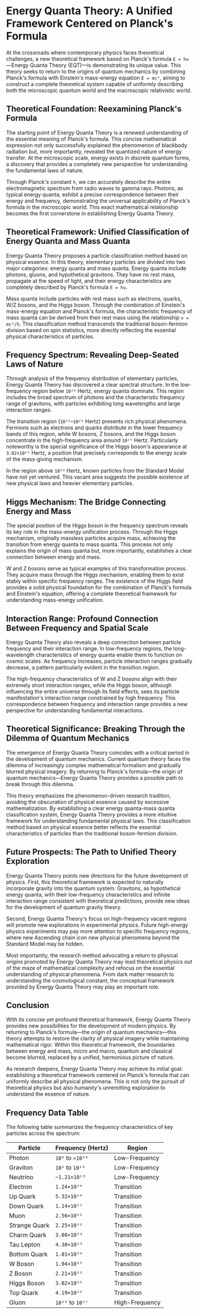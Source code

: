 # Energy Quanta Theory: A Unified Framework Centered on Planck's Formula

At the crossroads where contemporary physics faces theoretical challenges, a new theoretical framework based on Planck's formula `E = hν`—Energy Quanta Theory (EQT)—is demonstrating its unique value. This theory seeks to return to the origins of quantum mechanics by combining Planck's formula with Einstein's mass-energy equation `E = mc²`, aiming to construct a complete theoretical system capable of uniformly describing both the microscopic quantum world and the macroscopic relativistic world.

## Theoretical Foundation: Reexamining Planck's Formula

The starting point of Energy Quanta Theory is a renewed understanding of the essential meaning of Planck's formula. This concise mathematical expression not only successfully explained the phenomenon of blackbody radiation but, more importantly, revealed the quantized nature of energy transfer. At the microscopic scale, energy exists in discrete quantum forms, a discovery that provides a completely new perspective for understanding the fundamental laws of nature.

Through Planck's constant `h`, we can accurately describe the entire electromagnetic spectrum from radio waves to gamma rays. Photons, as typical energy quanta, exhibit a precise correspondence between their energy and frequency, demonstrating the universal applicability of Planck's formula in the microscopic world. This exact mathematical relationship becomes the first cornerstone in establishing Energy Quanta Theory.

## Theoretical Framework: Unified Classification of Energy Quanta and Mass Quanta

Energy Quanta Theory proposes a particle classification method based on physical essence. In this theory, elementary particles are divided into two major categories: energy quanta and mass quanta. Energy quanta include photons, gluons, and hypothetical gravitons. They have no rest mass, propagate at the speed of light, and their energy characteristics are completely described by Planck's formula `E = hν`.

Mass quanta include particles with rest mass such as electrons, quarks, W/Z bosons, and the Higgs boson. Through the combination of Einstein's mass-energy equation and Planck's formula, the characteristic frequency of mass quanta can be derived from their rest mass using the relationship `ν = mc²/h`. This classification method transcends the traditional boson-fermion division based on spin statistics, more directly reflecting the essential physical characteristics of particles.

## Frequency Spectrum: Revealing Deep-Seated Laws of Nature

Through analysis of the frequency distribution of elementary particles, Energy Quanta Theory has discovered a clear spectral structure. In the low-frequency region below `10²⁰` Hertz, energy quanta dominate. This region includes the broad spectrum of photons and the characteristic frequency range of gravitons, with particles exhibiting long wavelengths and large interaction ranges.

The transition region (`10²⁰`–`10²⁶` Hertz) presents rich physical phenomena. Fermions such as electrons and quarks distribute in the lower frequency bands of this region, while W bosons, Z bosons, and the Higgs boson concentrate in the high-frequency area around `10²⁵` Hertz. Particularly noteworthy is the special significance of the Higgs boson's appearance at `3.02×10²⁵` Hertz, a position that precisely corresponds to the energy scale of the mass-giving mechanism.

In the region above `10²⁶` Hertz, known particles from the Standard Model have not yet ventured. This vacant area suggests the possible existence of new physical laws and heavier elementary particles.

## Higgs Mechanism: The Bridge Connecting Energy and Mass

The special position of the Higgs boson in the frequency spectrum reveals its key role in the mass-energy unification process. Through the Higgs mechanism, originally massless particles acquire mass, achieving the transition from energy quanta to mass quanta. This process not only explains the origin of mass quanta but, more importantly, establishes a clear connection between energy and mass.

W and Z bosons serve as typical examples of this transformation process. They acquire mass through the Higgs mechanism, enabling them to exist stably within specific frequency ranges. The existence of the Higgs field provides a solid physical foundation for the combination of Planck's formula and Einstein's equation, offering a complete theoretical framework for understanding mass-energy unification.

## Interaction Range: Profound Connection Between Frequency and Spatial Scale

Energy Quanta Theory also reveals a deep connection between particle frequency and their interaction range. In low-frequency regions, the long-wavelength characteristics of energy quanta enable them to function on cosmic scales. As frequency increases, particle interaction ranges gradually decrease, a pattern particularly evident in the transition region.

The high-frequency characteristics of W and Z bosons align with their extremely short interaction ranges, while the Higgs boson, although influencing the entire universe through its field effects, sees its particle manifestation's interaction range constrained by high frequency. This correspondence between frequency and interaction range provides a new perspective for understanding fundamental interactions.

## Theoretical Significance: Breaking Through the Dilemma of Quantum Mechanics

The emergence of Energy Quanta Theory coincides with a critical period in the development of quantum mechanics. Current quantum theory faces the dilemma of increasingly complex mathematical formalism and gradually blurred physical imagery. By returning to Planck's formula—the origin of quantum mechanics—Energy Quanta Theory provides a possible path to break through this dilemma.

This theory emphasizes the phenomenon-driven research tradition, avoiding the obscuration of physical essence caused by excessive mathematization. By establishing a clear energy quanta-mass quanta classification system, Energy Quanta Theory provides a more intuitive framework for understanding fundamental physical laws. This classification method based on physical essence better reflects the essential characteristics of particles than the traditional boson-fermion division.

## Future Prospects: The Path to Unified Theory Exploration

Energy Quanta Theory points new directions for the future development of physics. First, this theoretical framework is expected to naturally incorporate gravity into the quantum system. Gravitons, as hypothetical energy quanta, with their low-frequency characteristics and infinite interaction range consistent with theoretical predictions, provide new ideas for the development of quantum gravity theory.

Second, Energy Quanta Theory's focus on high-frequency vacant regions will promote new explorations in experimental physics. Future high-energy physics experiments may pay more attention to specific frequency regions, where new Ascending chain icon new physical phenomena beyond the Standard Model may be hidden.

Most importantly, the research method advocating a return to physical origins promoted by Energy Quanta Theory may lead theoretical physics out of the maze of mathematical complexity and refocus on the essential understanding of physical phenomena. From dark matter research to understanding the cosmological constant, the conceptual framework provided by Energy Quanta Theory may play an important role.

## Conclusion

With its concise yet profound theoretical framework, Energy Quanta Theory provides new possibilities for the development of modern physics. By returning to Planck's formula—the origin of quantum mechanics—this theory attempts to restore the clarity of physical imagery while maintaining mathematical rigor. Within this theoretical framework, the boundaries between energy and mass, micro and macro, quantum and classical become blurred, replaced by a unified, harmonious picture of nature.

As research deepens, Energy Quanta Theory may achieve its initial goal: establishing a theoretical framework centered on Planck's formula that can uniformly describe all physical phenomena. This is not only the pursuit of theoretical physics but also humanity's unremitting exploration to understand the essence of nature.

## Frequency Data Table

The following table summarizes the frequency characteristics of key particles across the spectrum:

| Particle        | Frequency (Hertz)       | Region               |
|-----------------|-------------------------|----------------------|
| Photon          | `10⁶` to `>10²⁴`       | Low-Frequency        |
| Graviton        | `10²` to `10¹⁰`        | Low-Frequency        |
| Neutrino        | `~1.21×10¹³`           | Low-Frequency        |
| Electron        | `1.24×10²⁰`            | Transition           |
| Up Quark        | `5.32×10²⁰`            | Transition           |
| Down Quark      | `1.14×10²¹`            | Transition           |
| Muon            | `2.56×10²²`            | Transition           |
| Strange Quark   | `2.25×10²²`            | Transition           |
| Charm Quark     | `3.08×10²³`            | Transition           |
| Tau Lepton      | `4.30×10²³`            | Transition           |
| Bottom Quark    | `1.01×10²⁴`            | Transition           |
| W Boson         | `1.94×10²⁵`            | Transition           |
| Z Boson         | `2.21×10²⁵`            | Transition           |
| Higgs Boson     | `3.02×10²⁵`            | Transition           |
| Top Quark       | `4.19×10²⁵`            | Transition           |
| Gluon           | `10²⁴` to `10²⁷`       | High-Frequency       |
